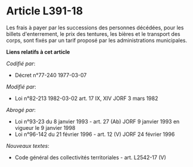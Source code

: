# Article L391-18

Les frais à payer par les successions des personnes décédées, pour les billets d'enterrement, le prix des tentures, les
bières et le transport des corps, sont fixés par un tarif proposé par les administrations municipales.

**Liens relatifs à cet article**

_Codifié par_:

  - Décret n°77-240 1977-03-07

_Modifié par_:

  - Loi n°82-213 1982-03-02 art. 17 IX, XIV JORF 3 mars 1982

_Abrogé par_:

  - Loi n°93-23 du 8 janvier 1993 - art. 27 (Ab) JORF 9 janvier 1993 en vigueur le 9 janvier 1998
  - Loi n°96-142 du 21 février 1996 - art. 12 (V) JORF 24 février 1996

_Nouveaux textes_:

  - Code général des collectivités territoriales - art. L2542-17 (V)
